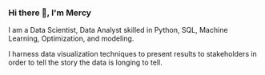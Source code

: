 ### Hi there 👋, I'm Mercy 

I am a Data Scientist, Data Analyst skilled in Python, SQL, Machine Learning, Optimization, and modeling. 

I harness data visualization techniques to present results to stakeholders in order to tell the story the data is longing to tell.



<!--
**MercyNgila/MercyNgila** is a ✨ _special_ ✨ repository because its `README.md` (this file) appears on your GitHub profile.

Here are some ideas to get you started:

- 🔭 I’m currently working on ...
- 🌱 I’m currently learning ...
- 👯 I’m looking to collaborate on ...
- 🤔 I’m looking for help with ...
- 💬 Ask me about ...
- 📫 How to reach me: ...
- 😄 Pronouns: ...
- ⚡ Fun fact: ...
-->
